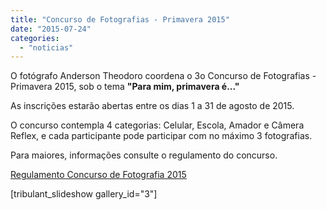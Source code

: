 ```yaml
---
title: "Concurso de Fotografias - Primavera 2015"
date: "2015-07-24"
categories: 
  - "noticias"
---
```


O fotógrafo Anderson Theodoro coordena o 3o Concurso de Fotografias - Primavera 2015, sob o tema **"Para mim, primavera é..."**

<!--more-->

As inscrições estarão abertas entre os dias 1 a 31 de agosto de 2015.

O concurso contempla 4 categorias: Celular, Escola, Amador e Câmera Reflex, e cada participante pode participar com no máximo 3 fotografias.

Para maiores, informações consulte o regulamento do concurso.

[Regulamento Concurso de Fotografia 2015](/img/antigo/2015/07/Regulamento-Concurso-de-Fotografia-2015-2.pdf)

\[tribulant\_slideshow gallery\_id="3"\]
